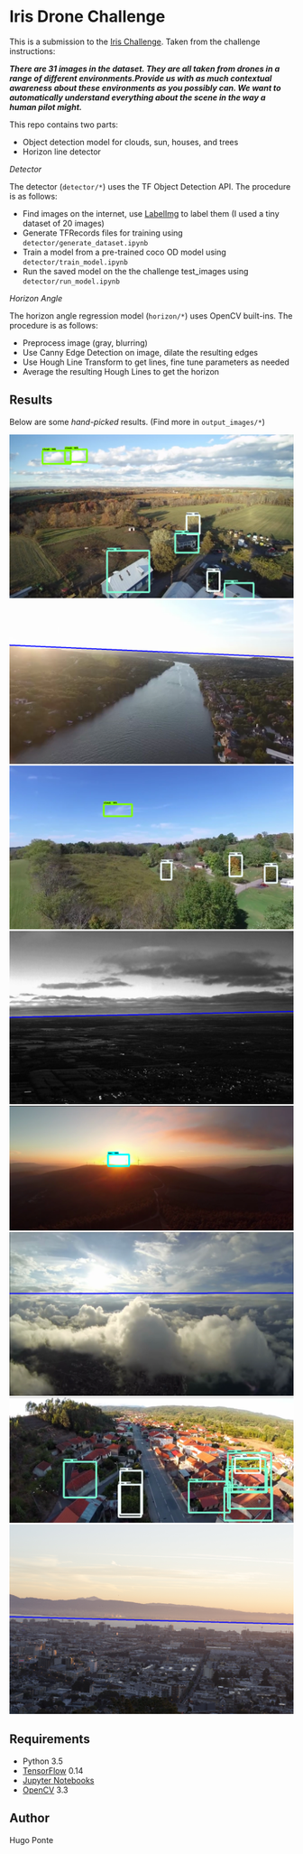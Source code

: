 # Iris Drone Challenge

This is a submission to the [Iris Challenge](https://www.irisonboard.com/challenge/). Taken from the challenge instructions:

***There are 31 images in the dataset. They are all taken from drones in a range of different environments.Provide us with as much contextual awareness about these environments as you possibly can. We want to automatically understand everything about the 
scene in the way a human pilot might.***

This repo contains two parts:
 - Object detection model for clouds, sun, houses, and trees
 - Horizon line detector

*Detector*

The detector (`detector/*`) uses the TF Object Detection API. The procedure is as follows:
 - Find images on the internet, use [LabelImg](https://github.com/tzutalin/labelImg) to label them (I used a tiny dataset of 20 images)
 - Generate TFRecords files for training using `detector/generate_dataset.ipynb`
 - Train a model from a pre-trained coco OD model using `detector/train_model.ipynb`
 - Run the saved model on the the challenge test_images using `detector/run_model.ipynb`

*Horizon Angle*

The horizon angle regression model (`horizon/*`) uses OpenCV built-ins. The procedure is as follows:
 - Preprocess image (gray, blurring)
 - Use Canny Edge Detection on image, dilate the resulting edges
 - Use Hough Line Transform to get lines, fine tune parameters as needed
 - Average the resulting Hough Lines to get the horizon
 
## Results

Below are some *hand-picked* results. (Find more in `output_images/*`)

![alt text](output_images/detection/image15.png "Clouds, Houses, Trees, Suns")
![alt text](output_images/horizon/image13.png "Horizon Line Detected")
![alt text](output_images/detection/image16.png "Clouds, Houses, Trees, Suns")
![alt text](output_images/horizon/image11.png "Horizon Line Detected")
![alt text](output_images/detection/image29.png "Clouds, Houses, Trees, Suns")
![alt text](output_images/horizon/image10.png "Horizon Line Detected")
![alt text](output_images/detection/image22.png "Clouds, Houses, Trees, Suns")
![alt text](output_images/horizon/image26.png "Horizon Line Detected")

## Requirements

- Python 3.5
- [TensorFlow](https://www.tensorflow.org/) 0.14
- [Jupyter Notebooks](https://github.com/jupyter/notebook)
- [OpenCV](https://opencv.org/opencv-3-3.html) 3.3

## Author

Hugo Ponte
